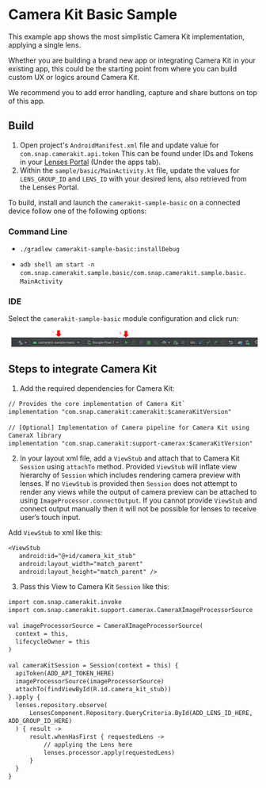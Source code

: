 # Camera Kit Basic Sample

This example app shows the most simplistic Camera Kit implementation, applying a single lens. 

Whether you are building a brand new app or integrating Camera Kit in your existing app, this could 
be the starting point from where you can build custom UX or logics around Camera Kit. 

We recommend you to add error handling, capture and share buttons on top of this app.

## Build

1) Open project's `AndroidManifest.xml` file and update value for `com.snap.camerakit.api.token` This can be found under IDs and Tokens in your [Lenses Portal](https://my-lenses.snapchat.com/) (Under the apps tab).
2) Within the `sample/basic/MainActivity.kt` file, update the values for `LENS_GROUP_ID` and `LENS_ID` with your desired lens, also retrieved from the Lenses Portal. 

To build, install and launch the `camerakit-sample-basic` on a connected device follow one of the following options:

### Command Line

- `./gradlew camerakit-sample-basic:installDebug`

- `adb shell am start -n com.snap.camerakit.sample.basic/com.snap.camerakit.sample.basic.  
  MainActivity`

### IDE

Select the `camerakit-sample-basic` module configuration and click run:

![run-android-studio](../.doc/sample_basic_run_android_studio.png)

## Steps to integrate Camera Kit

1) Add the required dependencies for Camera Kit:

```
// Provides the core implementation of Camera Kit`  
implementation "com.snap.camerakit:camerakit:$cameraKitVersion"  

// [Optional] Implementation of Camera pipeline for Camera Kit using CameraX library  
implementation "com.snap.camerakit:support-camerax:$cameraKitVersion" 
 ```

2) In your layout xml file, add a `ViewStub` and attach that to Camera Kit `Session` using `attachTo` method. Provided `ViewStub` will inflate view hierarchy of `Session` which includes rendering camera preview with lenses. If no `ViewStub` is provided then `Session` does not attempt to render any views while the output of camera preview can be attached to using `ImageProcessor.connectOutput`. If you cannot provide `ViewStub` and connect output manually then it will not be possible for lenses to receive user’s touch input.

Add `ViewStub` to xml like this:
 ``` 
<ViewStub  
	android:id="@+id/camera_kit_stub"
	android:layout_width="match_parent"  
	android:layout_height="match_parent" />  
```
3) Pass this View to Camera Kit `Session` like this:
  ```
import com.snap.camerakit.invoke
import com.snap.camerakit.support.camerax.CameraXImageProcessorSource

val imageProcessorSource = CameraXImageProcessorSource(
    context = this,
    lifecycleOwner = this
)

val cameraKitSession = Session(context = this) {
    apiToken(ADD_API_TOKEN_HERE)
    imageProcessorSource(imageProcessorSource)
    attachTo(findViewById(R.id.camera_kit_stub))
}.apply {
    lenses.repository.observe(
        LensesComponent.Repository.QueryCriteria.ById(ADD_LENS_ID_HERE, ADD_GROUP_ID_HERE)
    ) { result ->
        result.whenHasFirst { requestedLens ->
            // applying the Lens here
            lenses.processor.apply(requestedLens)
        }
    }
}
```